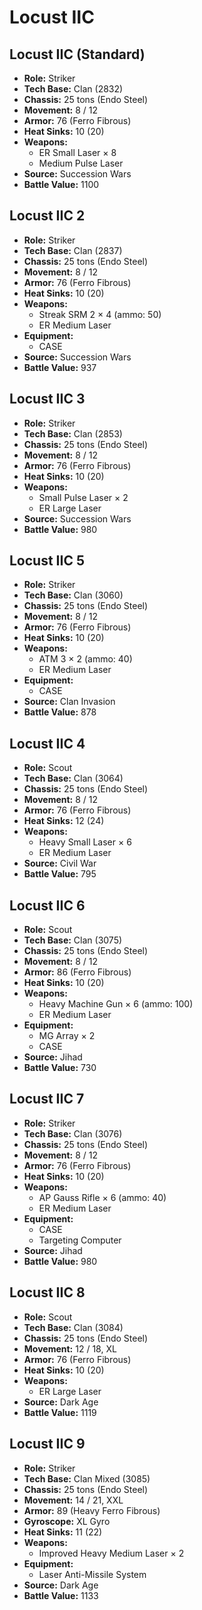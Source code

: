 # Locust IIC
## Locust IIC (Standard)
- **Role:** Striker
- **Tech Base:** Clan (2832)
- **Chassis:** 25 tons (Endo Steel)
- **Movement:** 8 / 12
- **Armor:** 76 (Ferro Fibrous)
- **Heat Sinks:** 10 (20)
- **Weapons:**
  - ER Small Laser × 8
  - Medium Pulse Laser
- **Source:** Succession Wars
- **Battle Value:** 1100

## Locust IIC 2
- **Role:** Striker
- **Tech Base:** Clan (2837)
- **Chassis:** 25 tons (Endo Steel)
- **Movement:** 8 / 12
- **Armor:** 76 (Ferro Fibrous)
- **Heat Sinks:** 10 (20)
- **Weapons:**
  - Streak SRM 2 × 4 (ammo: 50)
  - ER Medium Laser
- **Equipment:**
  - CASE
- **Source:** Succession Wars
- **Battle Value:** 937

## Locust IIC 3
- **Role:** Striker
- **Tech Base:** Clan (2853)
- **Chassis:** 25 tons (Endo Steel)
- **Movement:** 8 / 12
- **Armor:** 76 (Ferro Fibrous)
- **Heat Sinks:** 10 (20)
- **Weapons:**
  - Small Pulse Laser × 2
  - ER Large Laser
- **Source:** Succession Wars
- **Battle Value:** 980

## Locust IIC 5
- **Role:** Striker
- **Tech Base:** Clan (3060)
- **Chassis:** 25 tons (Endo Steel)
- **Movement:** 8 / 12
- **Armor:** 76 (Ferro Fibrous)
- **Heat Sinks:** 10 (20)
- **Weapons:**
  - ATM 3 × 2 (ammo: 40)
  - ER Medium Laser
- **Equipment:**
  - CASE
- **Source:** Clan Invasion
- **Battle Value:** 878

## Locust IIC 4
- **Role:** Scout
- **Tech Base:** Clan (3064)
- **Chassis:** 25 tons (Endo Steel)
- **Movement:** 8 / 12
- **Armor:** 76 (Ferro Fibrous)
- **Heat Sinks:** 12 (24)
- **Weapons:**
  - Heavy Small Laser × 6
  - ER Medium Laser
- **Source:** Civil War
- **Battle Value:** 795

## Locust IIC 6
- **Role:** Scout
- **Tech Base:** Clan (3075)
- **Chassis:** 25 tons (Endo Steel)
- **Movement:** 8 / 12
- **Armor:** 86 (Ferro Fibrous)
- **Heat Sinks:** 10 (20)
- **Weapons:**
  - Heavy Machine Gun × 6 (ammo: 100)
  - ER Medium Laser
- **Equipment:**
  - MG Array × 2
  - CASE
- **Source:** Jihad
- **Battle Value:** 730

## Locust IIC 7
- **Role:** Striker
- **Tech Base:** Clan (3076)
- **Chassis:** 25 tons (Endo Steel)
- **Movement:** 8 / 12
- **Armor:** 76 (Ferro Fibrous)
- **Heat Sinks:** 10 (20)
- **Weapons:**
  - AP Gauss Rifle × 6 (ammo: 40)
  - ER Medium Laser
- **Equipment:**
  - CASE
  - Targeting Computer
- **Source:** Jihad
- **Battle Value:** 980

## Locust IIC 8
- **Role:** Scout
- **Tech Base:** Clan (3084)
- **Chassis:** 25 tons (Endo Steel)
- **Movement:** 12 / 18, XL
- **Armor:** 76 (Ferro Fibrous)
- **Heat Sinks:** 10 (20)
- **Weapons:**
  - ER Large Laser
- **Source:** Dark Age
- **Battle Value:** 1119

## Locust IIC 9
- **Role:** Striker
- **Tech Base:** Clan Mixed (3085)
- **Chassis:** 25 tons (Endo Steel)
- **Movement:** 14 / 21, XXL
- **Armor:** 89 (Heavy Ferro Fibrous)
- **Gyroscope:** XL Gyro
- **Heat Sinks:** 11 (22)
- **Weapons:**
  - Improved Heavy Medium Laser × 2
- **Equipment:**
  - Laser Anti-Missile System
- **Source:** Dark Age
- **Battle Value:** 1133

